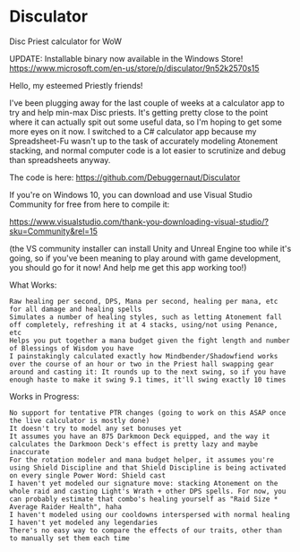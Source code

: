 # Disculator
Disc Priest calculator for WoW

UPDATE: Installable binary now available in the Windows Store!
https://www.microsoft.com/en-us/store/p/disculator/9n52k2570s15

Hello, my esteemed Priestly friends!

I've been plugging away for the last couple of weeks at a calculator app to try and help min-max Disc priests. It's getting pretty close to the point where it can actually spit out some useful data, so I'm hoping to get some more eyes on it now. I switched to a C# calculator app because my Spreadsheet-Fu wasn't up to the task of accurately modeling Atonement stacking, and normal computer code is a lot easier to scrutinize and debug than spreadsheets anyway.

The code is here:
https://github.com/Debuggernaut/Disculator

If you're on Windows 10, you can download and use Visual Studio Community for free from here to compile it:

https://www.visualstudio.com/thank-you-downloading-visual-studio/?sku=Community&rel=15

(the VS community installer can install Unity and Unreal Engine too while it's going, so if you've been meaning to play around with game development, you should go for it now! And help me get this app working too!)

What Works:

    Raw healing per second, DPS, Mana per second, healing per mana, etc for all damage and healing spells
    Simulates a number of healing styles, such as letting Atonement fall off completely, refreshing it at 4 stacks, using/not using Penance, etc
    Helps you put together a mana budget given the fight length and number of Blessings of Wisdom you have
    I painstakingly calculated exactly how Mindbender/Shadowfiend works over the course of an hour or two in the Priest hall swapping gear around and casting it: It rounds up to the next swing, so if you have enough haste to make it swing 9.1 times, it'll swing exactly 10 times



Works in Progress:

    No support for tentative PTR changes (going to work on this ASAP once the live calculator is mostly done)
    It doesn't try to model any set bonuses yet
    It assumes you have an 875 Darkmoon Deck equipped, and the way it calculates the Darkmoon Deck's effect is pretty lazy and maybe inaccurate
    For the rotation modeler and mana budget helper, it assumes you're using Shield Discipline and that Shield Discipline is being activated on every single Power Word: Shield cast
    I haven't yet modeled our signature move: stacking Atonement on the whole raid and casting Light's Wrath + other DPS spells. For now, you can probably estimate that combo's healing yourself as "Raid Size * Average Raider Health", haha
    I haven't modeled using our cooldowns interspersed with normal healing
    I haven't yet modeled any legendaries
    There's no easy way to compare the effects of our traits, other than to manually set them each time
